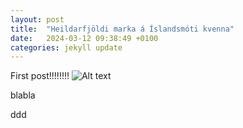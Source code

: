 ```yaml
---
layout: post
title:  "Heildarfjöldi marka á Íslandsmóti kvenna"
date:   2024-03-12 09:38:49 +0100
categories: jekyll update
---
```

First post!!!!!!!!
![Alt text](/images/IMG_1464.JPG "Optional title")

blabla

ddd
